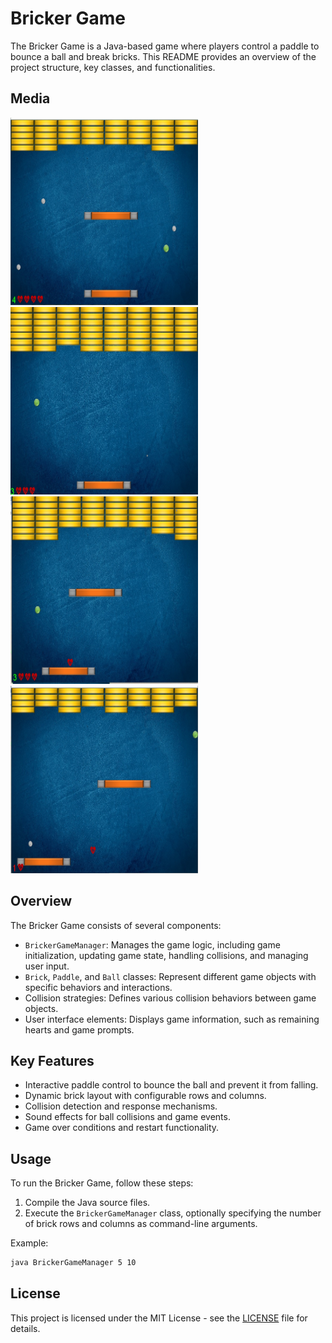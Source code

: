 # Bricker Game

The Bricker Game is a Java-based game where players control a paddle to bounce a ball and break bricks. This README provides an overview of the project structure, key classes, and functionalities.

## Media
<img src="readme_files/readmeImg1.jpeg" alt="Description of Image" width="300" height="300">
<img src="readme_files/readmeImg2.jpeg" alt="Description of Image" width="300" height="300">
<img src="readme_files/readmeImg3.jpeg" alt="Description of Image" width="300" height="300">
<img src="readme_files/readmeImg4.jpeg" alt="Description of Image" width="300" height="300">

## Overview

The Bricker Game consists of several components:
- `BrickerGameManager`: Manages the game logic, including game initialization, updating game state, handling collisions, and managing user input.
- `Brick`, `Paddle`, and `Ball` classes: Represent different game objects with specific behaviors and interactions.
- Collision strategies: Defines various collision behaviors between game objects.
- User interface elements: Displays game information, such as remaining hearts and game prompts.

## Key Features

- Interactive paddle control to bounce the ball and prevent it from falling.
- Dynamic brick layout with configurable rows and columns.
- Collision detection and response mechanisms.
- Sound effects for ball collisions and game events.
- Game over conditions and restart functionality.

## Usage

To run the Bricker Game, follow these steps:
1. Compile the Java source files.
2. Execute the `BrickerGameManager` class, optionally specifying the number of brick rows and columns as command-line arguments.

Example:
```bash
java BrickerGameManager 5 10
```

## License
This project is licensed under the MIT License - see the [LICENSE](https://choosealicense.com/licenses/mit/) file for details.
